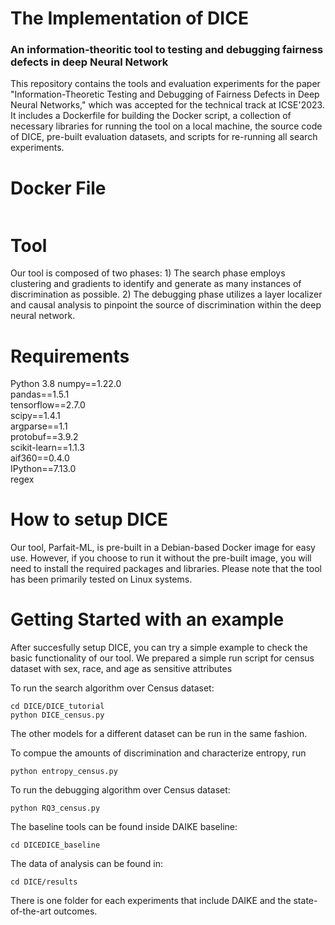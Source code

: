 # The Implementation of DICE
### An information-theoritic tool to testing and debugging fairness defects in deep Neural Network

This repository contains the tools and evaluation experiments for the paper "Information-Theoretic Testing and Debugging of Fairness Defects in Deep Neural Networks," which was accepted for the technical track at ICSE'2023. It includes a Dockerfile for building the Docker script, a collection of necessary libraries for running the tool on a local machine, the source code of DICE, pre-built evaluation datasets, and scripts for re-running all search experiments.
# Docker File
```
```
# Tool
Our tool is composed of two phases: 1) The search phase employs clustering and gradients to identify and generate as many instances of discrimination as possible. 2) The debugging phase utilizes a layer localizer and causal analysis to pinpoint the source of discrimination within the deep neural network.
# Requirements
Python 3.8
numpy==1.22.0 </br>
pandas==1.5.1 </br>
tensorflow==2.7.0 </br>
scipy==1.4.1 </br>
argparse==1.1 </br>
protobuf==3.9.2 </br>
scikit-learn==1.1.3 </br>
aif360==0.4.0 </br>
IPython==7.13.0 </br>
regex </br>
# How to setup DICE
Our tool, Parfait-ML, is pre-built in a Debian-based Docker image for easy use. However, if you choose to run it without the pre-built image, you will need to install the required packages and libraries. Please note that the tool has been primarily tested on Linux systems.
# Getting Started with an example
After succesfully setup DICE, you can try a simple example to check the basic functionality of our tool. We prepared a simple run script for census dataset with sex, race, and age as sensitive attributes

To run the search algorithm over Census dataset:
```
cd DICE/DICE_tutorial
python DICE_census.py
```
The other models for a different dataset can be run in the same fashion.

To compue the amounts of discrimination and characterize entropy, run
```
python entropy_census.py
```

To run the debugging algorithm over Census dataset:
```
python RQ3_census.py
```

The baseline tools can be found inside DAIKE baseline:
```
cd DICEDICE_baseline
```

The data of analysis can be found in:
```
cd DICE/results
```
There is one folder for each experiments that include DAIKE and the state-of-the-art outcomes.
